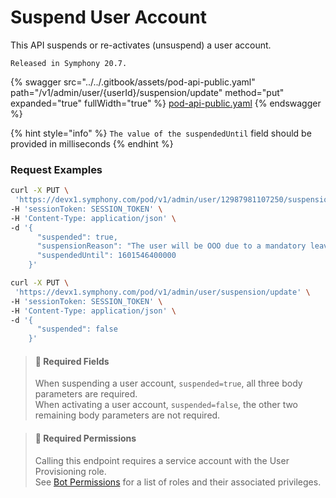# Suspend User Account

This API suspends or re-activates (unsuspend) a user account.

`Released in Symphony 20.7.`&#x20;

{% swagger src="../../.gitbook/assets/pod-api-public.yaml" path="/v1/admin/user/{userId}/suspension/update" method="put" expanded="true" fullWidth="true" %}
[pod-api-public.yaml](../../.gitbook/assets/pod-api-public.yaml)
{% endswagger %}

{% hint style="info" %}
`The value of the suspendedUntil` field should be provided in milliseconds
{% endhint %}

### Request Examples

```bash
curl -X PUT \
 'https://devx1.symphony.com/pod/v1/admin/user/12987981107250/suspension/update' \
-H 'sessionToken: SESSION_TOKEN' \
-H 'Content-Type: application/json' \
-d '{
      "suspended": true,
      "suspensionReason": "The user will be OOO due to a mandatory leave",
      "suspendedUntil": 1601546400000
    }'
```

```bash
curl -X PUT \
 'https://devx1.symphony.com/pod/v1/admin/user/suspension/update' \
-H 'sessionToken: SESSION_TOKEN' \
-H 'Content-Type: application/json' \
-d '{
      "suspended": false
    }'
```

> #### 📘 Required Fields
>
> When suspending a user account, `suspended=true`, all three body parameters are required.\
> When activating a user account, `suspended=false`, the other two remaining body parameters are not required.

> #### 🚧 Required Permissions
>
> Calling this endpoint requires a service account with the User Provisioning role.\
> See [Bot Permissions](https://docs.developers.symphony.com/building-bots-on-symphony/configuration/bot-permissions) for a list of roles and their associated privileges.
